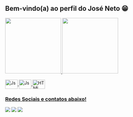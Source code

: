 ## Bem-vindo(a) ao perfil do José Neto 😁

 <div>
   <a href="https://github.com/JoseNeto1906">
   <img height="180em" src="https://github-readme-stats.vercel.app/api?username=JoseNeto1906&show_icons=true&theme=tokyonight&include_all_commits=true&count_private=true"/>
   <img height="180em" src="https://github-readme-stats.vercel.app/api/top-langs/?username=JoseNeto1906&layout=compact&langs_count=6&theme=tokyonight"/>
</div>
    
<div style="display: inline_block"><br>
  <img align="center" alt="Js" height="30" width="40" src="https://cdn.jsdelivr.net/gh/devicons/devicon@latest/icons/python/python-plain-wordmark.svg" />
  <img align="center" alt="Js" height="30" width="40" src="https://cdn.jsdelivr.net/gh/devicons/devicon@latest/icons/sqldeveloper/sqldeveloper-plain.svg" />
  <img align="center" alt="HTML" height="30" width="40" src="https://cdn.jsdelivr.net/gh/devicons/devicon@latest/icons/html5/html5-original-wordmark.svg" />
 
<br>
 
### Redes Sociais e contatos abaixo!
 
<div> 
  <a href="https://www.instagram.com/jneto1906" target="_blank"><img src="https://img.shields.io/badge/-Instagram-%23E4405F?style=for-the-badge&logo=instagram&logoColor=white" target="_blank"></a>
  <a href = "mailto:neto.trabalho1906@gmail.com"><img src="https://img.shields.io/badge/-Gmail-%23333?style=for-the-badge&logo=gmail&logoColor=white" target="_blank"></a>
  <a href="" target="_blank"><img src="https://img.shields.io/badge/-LinkedIn-%230077B5?style=for-the-badge&logo=linkedin&logoColor=white" target="_blank"></a>
</div>
